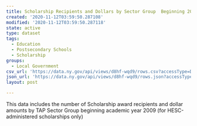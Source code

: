 ```yaml
---
title: Scholarship Recipients and Dollars by Sector Group  Beginning 2009
created: '2020-11-12T03:59:50.287108'
modified: '2020-11-12T03:59:50.287118'
state: active
type: dataset
tags:
  - Education
  - Postsecondary Schools
  - Scholarship
groups:
  - Local Government
csv_url: 'https://data.ny.gov/api/views/d8hf-wqd9/rows.csv?accessType=DOWNLOAD'
json_url: 'https://data.ny.gov/api/views/d8hf-wqd9/rows.json?accessType=DOWNLOAD'
layout: post

---
```

This data includes the number of Scholarship award recipients and dollar amounts by TAP Sector Group beginning academic year 2009 (for HESC-administered scholarships only)
